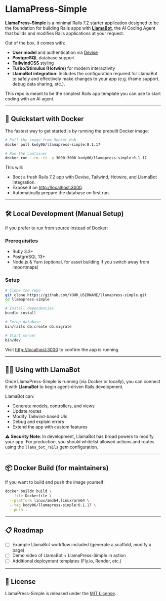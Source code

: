 # LlamaPress-Simple

**LlamaPress-Simple** is a minimal Rails 7.2 starter application designed to be the foundation for building Rails apps with **[LlamaBot](https://github.com/kodykendall/LlamaBot)**, the AI Coding Agent that builds and modifies Rails applications at your request.

Out of the box, it comes with:

* **User model** and authentication via [Devise](https://github.com/heartcombo/devise)
* **PostgreSQL** database support
* **TailwindCSS** styling
* **Turbo/Stimulus (Hotwire)** for modern interactivity
* **LlamaBot integration**: Includes the configuration required for LlamaBot to safely and effectively make changes to your app (e.g. iframe support, debug data sharing, etc.).

This repo is meant to be the simplest Rails app template you can use to start coding with an AI agent.

---

## 🚀 Quickstart with Docker

The fastest way to get started is by running the prebuilt Docker image:

```bash
# Pull the image from Docker Hub
docker pull kody06/llamapress-simple:0.1.17

# Run the container
docker run --rm -it -p 3000:3000 kody06/llamapress-simple:0.1.17
```

This will:

* Boot a fresh Rails 7.2 app with Devise, Tailwind, Hotwire, and LlamaBot integration.
* Expose it on [http://localhost:3000](http://localhost:3000).
* Automatically prepare the database on first run.

---

## 🛠️ Local Development (Manual Setup)

If you prefer to run from source instead of Docker:

### Prerequisites

* Ruby 3.3+
* PostgreSQL 13+
* Node.js & Yarn (optional, for asset building if you switch away from importmaps)

### Setup

```bash
# Clone the repo
git clone https://github.com/YOUR_USERNAME/llamapress-simple.git
cd llamapress-simple

# Install dependencies
bundle install

# Setup database
bin/rails db:create db:migrate

# Start server
bin/dev
```

Visit [http://localhost:3000](http://localhost:3000) to confirm the app is running.

---

## 🧑‍💻 Using with LlamaBot

Once LlamaPress-Simple is running (via Docker or locally), you can connect it with **LlamaBot** to begin agent-driven Rails development.

LlamaBot can:

* Generate models, controllers, and views
* Update routes
* Modify Tailwind-based UIs
* Debug and explain errors
* Extend the app with custom features

⚠️ **Security Note**: In development, LlamaBot has broad powers to modify your app. For production, you should whitelist allowed actions and routes using the `llama_bot_rails` gem configuration.

---

## 📦 Docker Build (for maintainers)

If you want to build and push the image yourself:

```bash
docker buildx build \
  --file Dockerfile \
  --platform linux/amd64,linux/arm64 \
  --tag kody06/llamapress-simple:0.1.17 \
  --push .
```

---

## 📋 Roadmap

* [ ] Example LlamaBot workflow included (generate a scaffold, modify a page)
* [ ] Demo video of LlamaBot + LlamaPress-Simple in action
* [ ] Additional deployment templates (Fly.io, Render, etc.)

---

## 📜 License

LlamaPress-Simple is released under the [MIT License](LICENSE).
